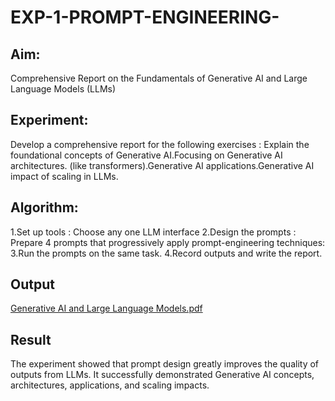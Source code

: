 # EXP-1-PROMPT-ENGINEERING-

## Aim: 
Comprehensive Report on the Fundamentals of Generative AI and Large Language Models (LLMs)

## Experiment: 
Develop a comprehensive report for the following exercises : Explain the foundational concepts of Generative AI.Focusing on Generative AI architectures. (like transformers).Generative AI applications.Generative AI impact of scaling in LLMs.

## Algorithm:
1.Set up tools : Choose any one LLM interface
2.Design the prompts : Prepare 4 prompts that progressively apply prompt-engineering techniques:
3.Run the prompts on the same task.
4.Record outputs and write the report.

## Output
[Generative AI and Large Language Models.pdf](https://github.com/user-attachments/files/22002170/Generative.AI.and.Large.Language.Models.pdf)

## Result
The experiment showed that prompt design greatly improves the quality of outputs from LLMs. It successfully demonstrated Generative AI concepts, architectures, applications, and scaling impacts.

